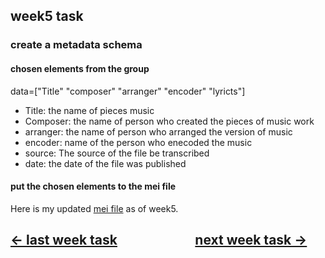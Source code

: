 ## week5 task
### create a metadata schema
#### chosen elements from the group
data=["Title" "composer" "arranger" "encoder" "lyricts"]
- Title: the name of pieces music
- Composer: the name of person who created the pieces of music work
- arranger: the name of person who arranged the version of music
- encoder: name of the person who enecoded the music
- source: The source of the file be transcribed
- date: the date of the file was published
#### put the chosen elements to the mei file
Here is my updated [mei file](week5.mei) as of week5.


## [&larr; last week task](week4.md) &nbsp;&nbsp;&nbsp; &nbsp;&nbsp;&nbsp; &nbsp;&nbsp;&nbsp; &nbsp;&nbsp;&nbsp; &nbsp;&nbsp;&nbsp; &nbsp;&nbsp;&nbsp; [next week task &rarr;](week7.md)
